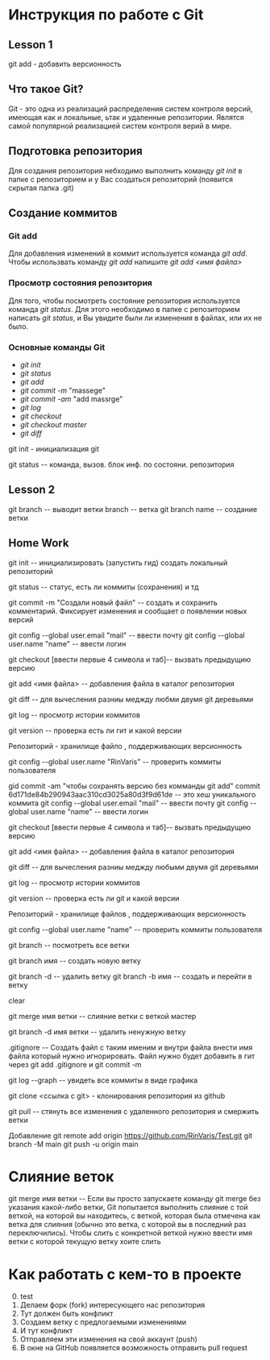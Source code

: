 # Инструкция по работе с Git

## Lesson 1
git add - добавить версионность

## Что такое Git?
Git - это одна из реализаций распределения систем контроля версий, имеющая как и локальные, ьтак и удаленные репозитории. Являтся самой популярной реализацией систем контроля верий в мире. 

## Подготовка репозитория
Для создания репозитория небходимо выполнить команду *git init* в папке с репозиторием и у Вас создаться репозиторий (появится скрытая папка .git)

## Создание коммитов 

### Git add
Для добавления изменений в коммит используется команда *git add*. Чтобы использвать команду *git add* напишите *git add <имя файла>*

### Просмотр состояния репозитория
Для того, чтобы посмотреть состояние репозитория используется команда *git status*. Для этого необходимо в папке с репозиторием написать *git status*, и Вы увидите были ли изменения в файлах, или их не было.

### Основные команды Git
* *git init*
* *git status*
* *git add*
* *git commit -m* "massege"
* *git commit -am* "add massrge"
* *git log*
* *git checkout*
* *git checkout master*
* *git diff*

git init - инициализация git

git status -- команда, вызов. блок инф. по состояни. репозитория

## Lesson 2
git branch -- выводит ветки
branch -- ветка
git branch name -- создание ветки

## Home Work

git init -- инициализировать (запустить гид) создать локальный репозиторий

git status -- статус, есть ли коммиты (сохранения) и тд 

git commit -m "Создали новый файл" -- создать и сохранить комментарий. Фиксирует изменения и сообщает о появлении новых версий

git config --global user.email "mail" -- ввести почту
git config --global user.name "name" -- ввести логин

git checkout [ввести первые 4 символа и таб]-- вызвать предыдущию версию 

git add <имя файла> -- добавления файла в каталог репозитория

git diff -- для вычесления разниы меджду любми двумя git деревьями 

git log -- просмотр истории коммитов

git version -- проверка есть ли гит и какой версии

Репозиторий - хранилище файло , поддерживающих версионность

git config --global user.name 
"RinVaris" -- проверить коммиты пользователя

gid commit -am "чтобы сохранять версию без комманды git add"
commit 6d171de84b290943aac310cd3025a80d3f9d61de -- это хеш уникального коммита
git config --global user.email "mail" -- ввести почту
git config --global user.name "name" -- ввести логин

git checkout [ввести первые 4 символа и таб]-- вызвать предыдущию версию 

git add <имя файла> -- добавления файла в каталог репозитория

git diff -- для вычесления разниы меджду любыми двумя git деревьями 

git log -- просмотр истории коммитов

git version -- проверка есть ли git и какой версии

Репозиторий - хранилище файлов , поддерживающих версионность

git config --global user.name 
"name" -- проверить коммиты пользователя

git branch -- посмотреть все ветки

git branch имя -- создать новую ветку

git branch -d -- удалить ветку
git branch -b имя -- создать и перейти в ветку

clear 

git merge имя ветки -- слияние ветки с веткой мастер

git branch -d  имя ветки -- удалить ненужную ветку 

.gitignore -- Создать файл с таким именим и внутри файла внести имя файла который нужно игнорировать. Файл нужно будет добавить в гит через git add .gitignore и git commit -m

git log --graph   -- увидеть все коммиты в виде графика

git clone <ссылка с git> - клонирования репозитория из github

git pull -- стянуть все изменения с удаленного репозитория и смержить ветки

Добавление 
git remote add origin https://github.com/RinVaris/Test.git
git branch -M main
git push -u origin main

# Слияние веток

git merge имя ветки -- Если вы просто запускаете команду git merge без указания какой-либо ветки, Git попытается выполнить слияние с той веткой, на которой вы находитесь, с веткой, которая была отмечена как ветка для слияния (обычно это ветка, с которой вы в последний раз переключились). Чтобы слить с конкретной веткой нужно ввести имя ветки с которой текущую ветку хоите слить 


# Как работать с кем-то в проекте 
0. test
1. Делаем форк (fork)  интересующего нас репозитория
2. Тут должен быть конфликт
3. Создаем ветку с предлогаемыми изменениями
4. И тут конфликт
5. Отправляем эти изменения на свой аккаунт (push)
6. В окне на GitHub появляется возможность отправить pull request
